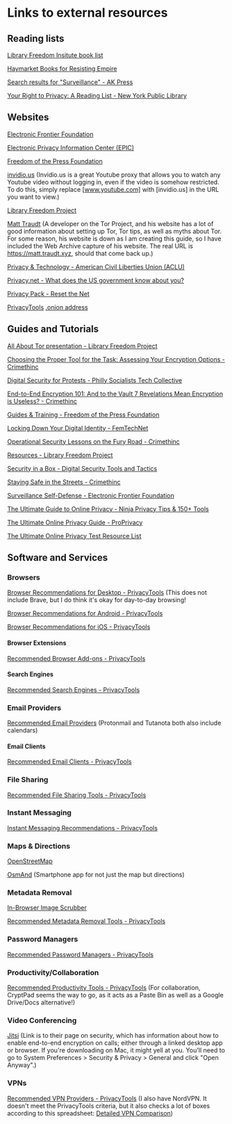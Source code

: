 # Links to external resources

## Reading lists
[Library Freedom Insitute book list](https://github.com/alisonLFP/libraryfreedominstitute/blob/master/resources/book-list.txt)

[Haymarket Books for Resisting Empire](https://www.haymarketbooks.org/blogs/99-haymarket-books-for-resisting-empire)

[Search results for "Surveillance" - AK Press](https://www.akpress.org/catalogsearch/result?p=2&q=surveillance)

[Your Right to Privacy: A Reading List - New York Public Library](https://www.nypl.org/blog/2019/10/23/privacy-essential-reading-list)

## Websites
[Electronic Frontier Foundation](https://www.eff.org/)

[Electronic Privacy Information Center (EPIC)](https://epic.org/)

[Freedom of the Press Foundation](https://freedom.press/)

[invidio.us](https://invidio.us/) (Invidio.us is a great Youtube proxy that allows you to watch any Youtube video without logging in, even if the video is somehow restricted. To do this, simply replace [www.youtube.com] with [invidio.us] in the URL you want to view.)

[Library Freedom Project](https://libraryfreedom.org/)

[Matt Traudt](https://web.archive.org/web/20200501181242/https://matt.traudt.xyz/) (A developer on the Tor Project, and his website has a lot of good information about setting up Tor, Tor tips, as well as myths about Tor. For some reason, his website is down as I am creating this guide, so I have included the Web Archive capture of his website. The real URL is https://matt.traudt.xyz, should that come back up.)

[Privacy & Technology - American Civil Liberties Union (ACLU)](https://www.aclu.org/issues/privacy-technology)

[Privacy.net - What does the US government know about you?](https://privacy.net/us-government-surveillance-spying-data-collection/)

[Privacy Pack - Reset the Net](https://pack.resetthenet.org/)

[PrivacyTools](https://www.privacytools.io/)	[.onion address](http://privacy2zbidut4m4jyj3ksdqidzkw3uoip2vhvhbvwxbqux5xy5obyd.onion/)


	
## Guides and Tutorials
[All About Tor presentation - Library Freedom Project](https://github.com/alisonLFP/libraryfreedominstitute/blob/master/resources/tor-slides-LFI.pptx)

[Choosing the Proper Tool for the Task: Assessing Your Encryption Options - Crimethinc](https://crimethinc.com/2017/03/21/choosing-the-proper-tool-for-the-task-assessing-your-encryption-options)

[Digital Security for Protests - Philly Socialists Tech Collective](https://www.phillysocialists.org/digital-security)

[End-to-End Encryption 101: And to the Vault 7 Revelations Mean Encryption is Useless? - Crimethinc](https://crimethinc.com/2017/03/08/end-to-end-encryption-101-what-does-e2ee-do-and-does-vault-7-mean-its-useless)

[Guides & Training - Freedom of the Press Foundation](https://freedom.press/training/)

[Locking Down Your Digital Identity - FemTechNet](https://femtechnet.org/csov/lock-down-your-digital-identity/)

[Operational Security Lessons on the Fury Road - Crimethinc](https://crimethinc.com/2017/02/22/operational-security-lessons-learned-on-the-fury-road-popsec)

[Resources - Library Freedom Project](https://libraryfreedom.org/index.php/resources/)

[Security in a Box - Digital Security Tools and Tactics](https://securityinabox.org/en/)

[Staying Safe in the Streets - Crimethinc](https://crimethinc.com/2014/08/14/staying-safe-in-the-streets)

[Surveillance Self-Defense - Electronic Frontier Foundation](https://ssd.eff.org/)

[The Ultimate Guide to Online Privacy - Ninja Privacy Tips & 150+ Tools](https://fried.com/privacy)

[The Ultimate Online Privacy Guide - ProPrivacy](https://proprivacy.com/guides/the-ultimate-privacy-guide)

[The Ultimate Online Privacy Test Resource List](https://www.ghacks.net/2015/12/28/the-ultimate-online-privacy-test-resource-list/)

## Software and Services
### Browsers
[Browser Recommendations for Desktop - PrivacyTools](https://www.privacytools.io/browsers/#browser) (This does not include Brave, but I do think it's okay for day-to-day browsing!

[Browser Recommendations for Android - PrivacyTools](https://www.privacytools.io/browsers/#browser-android)

[Browser Recommendations for iOS - PrivacyTools](https://www.privacytools.io/browsers/#browser-ios)

#### Browser Extensions
[Recommended Browser Add-ons - PrivacyTools](https://www.privacytools.io/browsers/#addons)

#### Search Engines
[Recommended Search Engines - PrivacyTools](https://www.privacytools.io/providers/search-engines/)

### Email Providers
[Recommended Email Providers](https://www.privacytools.io/providers/email/) (Protonmail and Tutanota both also include calendars)

#### Email Clients
[Recommended Email Clients - PrivacyTools](https://www.privacytools.io/software/email/)

### File Sharing
[Recommended File Sharing Tools - PrivacyTools](https://www.privacytools.io/software/file-sharing/)

### Instant Messaging
[Instant Messaging Recommendations - PrivacyTools](https://www.privacytools.io/software/real-time-communication/)

### Maps & Directions
[OpenStreetMap](https://www.openstreetmap.org/)

[OsmAnd](https://osmand.net/) (Smartphone app for not just the map but directions)

### Metadata Removal
[In-Browser Image Scrubber](https://everestpipkin.github.io/image-scrubber/)

[Recommended Metadata Removal Tools - PrivacyTools](https://www.privacytools.io/software/productivity/#metadata-removal-tools)

### Password Managers
[Recommended Password Managers - PrivacyTools](https://www.privacytools.io/software/passwords/)

### Productivity/Collaboration
[Recommended Productivity Tools - PrivacyTools](https://www.privacytools.io/software/productivity/) (For collaboration, CryptPad seems the way to go, as it acts as a Paste Bin as well as a Google Drive/Docs alternative!)

### Video Conferencing
[Jitsi](https://jitsi.org/security/) (Link is to their page on security, which has information about how to enable end-to-end encryption on calls; either through a linked desktop app or browser. If you're downloading on Mac, it might yell at you. You'll need to go to System Preferences > Security & Privacy > General and click "Open Anyway".)

### VPNs
[Recommended VPN Providers - PrivacyTools](https://www.privacytools.io/providers/vpn/) (I also have NordVPN. It doesn't meet the PrivacyTools criteria, but it also checks a lot of boxes according to this spreadsheet: [Detailed VPN Comparison](https://thatoneprivacysite.net/#detailed-vpn-comparison))
